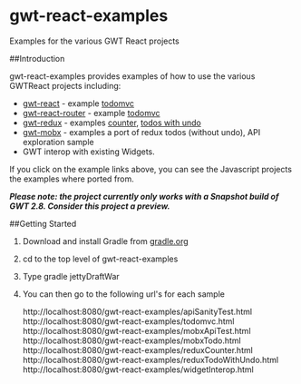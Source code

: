 # gwt-react-examples
Examples for the various GWT React projects

##Introduction

gwt-react-examples provides examples of how to use the various GWTReact projects including:

* [gwt-react](https://github.com/GWTReact/gwt-react) - example [todomvc](https://github.com/GWTReact/gwt-react)
* [gwt-react-router](https://github.com/GWTReact/gwt-react-router) - example [todomvc](https://github.com/GWTReact/gwt-react)
* [gwt-redux](https://github.com/GWTReact/gwt-redux) - examples [counter](https://github.com/reactjs/redux/tree/master/examples/counter), [todos with undo](https://github.com/reactjs/redux/tree/master/examples/todos-with-undo)
* [gwt-mobx](https://github.com/mobxjs/mobx) - examples a port of redux todos (without undo), API exploration sample
* GWT interop with existing Widgets.

If you click on the example links above, you can see the Javascript projects the examples where ported from.

***Please note: the project currently only works with a Snapshot build of GWT 2.8. Consider this project a preview.***

##Getting Started

1. Download and install Gradle from [gradle.org](http://gradle.org/)

2. cd to the top level of gwt-react-examples

3. Type gradle jettyDraftWar

4. You can then go to the following url's for each sample

    http://localhost:8080/gwt-react-examples/apiSanityTest.html
    http://localhost:8080/gwt-react-examples/todomvc.html
    http://localhost:8080/gwt-react-examples/mobxApiTest.html
    http://localhost:8080/gwt-react-examples/mobxTodo.html
    http://localhost:8080/gwt-react-examples/reduxCounter.html
    http://localhost:8080/gwt-react-examples/reduxTodoWithUndo.html
    http://localhost:8080/gwt-react-examples/widgetInterop.html
